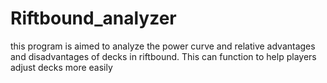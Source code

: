 # Riftbound_analyzer
this program is aimed to analyze the power curve and relative advantages and disadvantages of decks in riftbound. This can function to help players adjust decks more easily
